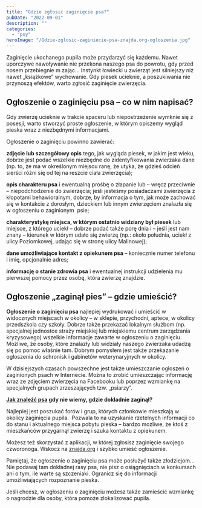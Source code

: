 ```yaml
---
title: "Gdzie zgłosić zaginięcie psa?"
pubDate: "2022-09-01"
description: ""
categories: 
  - "psy"
heroImage: "/Gdzie-zglosic-zaginiecie-psa-znajda.org-ogloszenia.jpg"
---
```


Zaginięcie ukochanego pupila może przydarzyć się każdemu. Nawet uporczywe nawoływanie nie przekona naszego psa do powrotu, gdy przed nosem przebiegnie m zając… Instynkt łowiecki u zwierząt jest silniejszy niż nawet „książkowe” wychowanie. Gdy piesek ucieknie, a poszukiwania nie przynoszą efektów, warto zgłosić zaginięcie zwierzęcia. 

## **Ogłoszenie o zaginięciu psa – co w nim napisać?**

Gdy zwierzę ucieknie w trakcie spaceru lub niepostrzeżenie wymknie się z posesji, warto stworzyć proste ogłoszenie, w którym opiszemy wygląd pieska wraz z niezbędnymi informacjami.  

Ogłoszenie o zaginięciu powinno zawierać:

**zdjęcie lub szczegółowy opis** tego, jak wygląda piesek, w jakim jest wieku, dobrze jest podać wszelkie niezbędne do zidentyfikowania zwierzaka dane (np. to, że ma w określonym miejscu ranę, że utyka, że gdzieś odcień sierści różni się od tej na reszcie ciała zwierzęcia); 

**opis charakteru psa** i ewentualną prośbę o złapanie lub – wręcz przeciwnie – niepodchodzenie do zwierzęcia; jeśli jesteśmy posiadaczami zwierzęcia z kłopotami behawioralnym, dobrze, by informacja o tym, jak może zachować się w kontakcie z dorosłym, dzieckiem lub innym zwierzęciem znalazła się w ogłoszeniu o zaginionym  psie; 

**charakterystykę miejsca, w którym ostatnio widziany był piesek** lub miejsce, z którego uciekł – dobrze podać także porę dnia i – jeśli jest nam znany – kierunek w którym udało się zwierzę (np.: około południa, uciekł z ulicy Poziomkowej, udając się w stronę ulicy Malinowej); 

**dane umożliwiające kontakt z opiekunem psa** – koniecznie numer telefonu i imię, opcjonalnie adres; 

**informację o stanie zdrowia psa** i ewentualnej instrukcji udzielenia mu pierwszej pomocy przez osobę, która zwierzę znajdzie. 

## **Ogłoszenie „zaginął pies” – gdzie umieścić?**

**Ogłoszenie o zaginięciu psa** najlepiej wydrukować i umieścić w widocznych miejscach w okolicy – w sklepie, przychodni, aptece, w okolicy przedszkola czy szkoły. Dobrze także przekazać lokalnym służbom (np. specjalnej jednostce straży miejskiej lub miejskiemu centrum zarządzania kryzysowego) wszelkie informacje zawarte w ogłoszeniu o zaginięciu. Możliwe, że osoby, które znalazły lub widziały naszego zwierzaka udadzą się po pomoc właśnie tam. Dobrym pomysłem jest także przekazanie ogłoszenia do schronisk i gabinetów weterynaryjnych w okolicy.

W dzisiejszych czasach powszechne jest także umieszczanie ogłoszeń o zaginionych psach w Internecie. Można to zrobić umieszczając informację wraz ze zdjęciem zwierzęcia na Facebooku lub poprzez wzmiankę na specjalnych grupach zrzeszających tzw. „psiarzy”.

**[Jak znaleźć psa](https://blog.znajda.org/uciekl-pies-jak-szybko-go-znalezc/) gdy nie wiemy, gdzie dokładnie zaginął?**

Najlepiej jest poszukać forów i grup, których członkowie mieszkają w okolicy zaginięcia pupila.  Pozwala to na uzyskanie rzetelnych informacji co do stanu i aktualnego miejsca pobytu pieska – bardzo możliwe, że ktoś z mieszkańców przygarnął zwierzę i szuka kontaktu z opiekunem. 

Możesz też skorzystać z aplikacji, w której zgłosisz zaginięcie swojego czworonoga. Wskocz na [znajda.org](https://znajda.org) i szybko umieść ogłoszenie.

Pamiętaj, że ogłoszenie o zaginięciu psa może posłużyć także złodziejom… Nie podawaj tam dokładnej rasy psa, nie pisz o osiągnięciach w konkursach ani o tym, ile warte są szczeniaki. Ogranicz się do informacji umożliwiających rozpoznanie pieska. 

Jeśli chcesz, w ogłoszeniu o zaginięciu możesz także zamieścić wzmiankę o nagrodzie dla osoby, która pomoże zlokalizować pupila.
